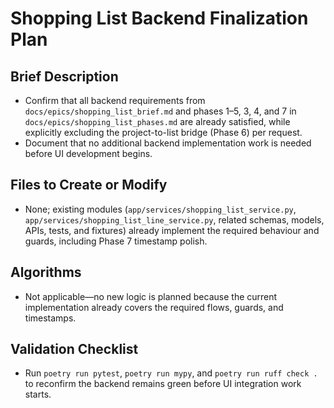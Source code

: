 # Shopping List Backend Finalization Plan

## Brief Description
- Confirm that all backend requirements from `docs/epics/shopping_list_brief.md` and phases 1–5, 3, 4, and 7 in `docs/epics/shopping_list_phases.md` are already satisfied, while explicitly excluding the project-to-list bridge (Phase 6) per request.
- Document that no additional backend implementation work is needed before UI development begins.

## Files to Create or Modify
- None; existing modules (`app/services/shopping_list_service.py`, `app/services/shopping_list_line_service.py`, related schemas, models, APIs, tests, and fixtures) already implement the required behaviour and guards, including Phase 7 timestamp polish.

## Algorithms
- Not applicable—no new logic is planned because the current implementation already covers the required flows, guards, and timestamps.

## Validation Checklist
- Run `poetry run pytest`, `poetry run mypy`, and `poetry run ruff check .` to reconfirm the backend remains green before UI integration work starts.
